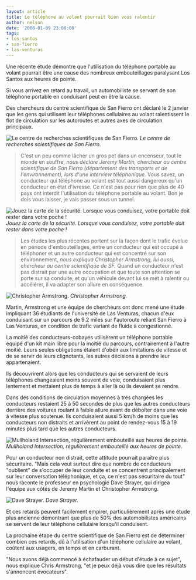 ```yaml
---
layout: article
title: Le téléphone au volant pourrait bien vous ralentir
author: nelson
date: '2008-01-09 23:09:00'
tags:
- los-santos
- san-fierro
- las-venturas
---
```


Une récente étude démontre que l'utilisation du téléphone portable au volant pourrait être une cause des nombreux embouteillages paralysant Los Santos aux heures de pointe.

Si vous arrivez en retard au travail, un automobiliste se servant de son téléphone portable en conduisant peut en être la cause.

Des chercheurs du centre scientifique de San Fierro ont déclaré le 2 janvier que les gens qui utilisent leur téléphones cellulaires au volant ralentissent le flot de circulation sur les autoroutes et autres axes de circulation principaux.

![Le centre de recherches scientifiques de San Fierro.]()
_Le centre de recherches scientifiques de San Fierro._

> C'est un peu comme lâcher un gros pet dans un encenseur, tout le monde en souffre, _nous déclare Jeremy Martin, chercheur au centre scientifique de San Fierro (département des transports et de l'environnement), lors d'une interview téléphonique._ Vous savez, un conducteur qui téléphone au volant est tout aussi dangereux qu'un conducteur en état d'ivresse. Ce n'est pas pour rien que plus de 40 pays ont interdit l'utilisation du téléphone portable au volant. Bon je dois vous laisser, je vais passer sous un tunnel.

![Jouez la carte de la sécurité. Lorsque vous conduisez, votre portable doit rester dans votre poche !]()
_Jouez la carte de la sécurité. Lorsque vous conduisez, votre portable doit rester dans votre poche !_

> Les études les plus récentes portent sur la façon dont le trafic évolue en période d'embouteillages, entre un conducteur qui est occupé à téléphoner et un autre conducteur qui est concentré sur son environnement, _nous expliqua Christopher Armstrong, lui aussi, chercheur au centre scientifique de SF._ Quand un conducteur n'est pas distrait par une autre occupation et que toute son attention se porte sur sa conduite, et qu'un véhicule devant lui se met à ralentir ou accélérer, il va adapter son allure en conséquence.

![Christopher Armstrong.]()
_Christopher Armstrong._

Martin, Armstrong et une équipe de chercheurs ont donc mené une étude impliquant 36 étudiants de l'université de Las Venturas, chacun d'eux conduisant sur un parcours de 9.2 miles sur l'autoroute reliant San Fierro à Las Venturas, en condition de trafic variant de fluide à congestionné.

La moitié des conducteurs-cobayes utilisèrent un téléphone portable équipé d'un kit main libre pour la moitié du parcours, contrairement à l'autre moitié. Leurs seules obligations étaient d'obéir aux limitations de vitesse et de se servir de leurs clignotants, les autres décisions à prendre leur appartenaient.

Ils découvrirent alors que les conducteurs qui se servaient de leurs téléphones changeaient moins souvent de voie, conduisaient plus lentement et mettaient plus de temps à aller là où ils devaient se rendre.

Dans des conditions de circulation moyennes à très chargées les conducteurs restaient 25 à 50 secondes de plus que les autres conducteurs derrière des voitures roulant à faible allure avant de déboîter dans une voie à vitesse plus soutenue. Ils conduisaient aussi 5 km/h de moins que les conducteurs non distraits et arrivèrent au point de rendez-vous 15 à 19 minutes plus tard que les autres conducteurs.

![Mullholand Intersection, régulièrement embouteillé aux heures de pointe.]()
_Mullholand Intersection, régulièrement embouteillé aux heures de pointe._

Pour un conducteur non distrait, cette attitude pourrait paraître plus sécuritaire. "Mais cela veut surtout dire que nombre de conducteurs "oublient" de s'occuper de leur conduite et se concentrent principalement sur leur conversation téléphonique, et ça, ce n'est pas sécuritaire du tout" nous raconte le professeur en psychologie Dave Strayer, qui dirigea l'équipe aux côtés de Jeremy Martin et Christopher Armstrong.

![Dave Strayer.]()
_Dave Strayer._

Et ces retards peuvent facilement empirer, particulièrement après une étude plus ancienne démontrant que plus de 50% des automobilistes américains se servent de leur téléphone cellulaire lorsqu'il conduisent.

La prochaine étape du centre scientifique de San Fierro est de déterminer combien ces retards, dû à l'utilisation d'un téléphone cellulaire au volant, coûtent aux usagers, en temps et en carburant.

"Nous avons déjà commencé à échafauder un début d'étude à ce sujet", nous explique Chris Armstrong, "et je peux déjà vous dire que les résultats s'annoncent évocateurs".

<!--kg-card-end: markdown-->
